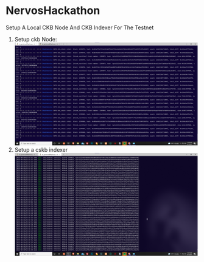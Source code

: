 # NervosHackathon

Setup A Local CKB Node And CKB Indexer For The Testnet

1. Setup ckb Node:
  ![cskb](./ckb-chain.png)
2. Setup  a cskb indexer
  ![cskb index](./indexer-data.png)